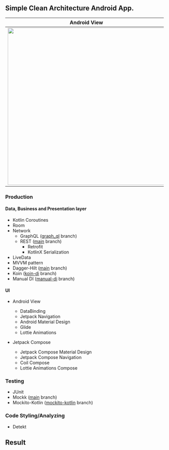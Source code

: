 ## Simple Clean Architecture Android App.


| Android View | Jetpack Compose |
| --- | --- |
| <img src="https://user-images.githubusercontent.com/17815721/218028053-521dc7a0-7af6-4c86-b920-17adb2b32320.gif" height="500"> | <img src="https://user-images.githubusercontent.com/17815721/218028221-c9982c75-087a-443d-9372-5e206b50b538.gif" height="500"> |




### Production

#### Data, Business and Presentation layer
- Kotlin Coroutines
- Room
- Network 
    - GraphQL ([graph_ql](https://github.com/mecoFarid/Trending-Android/tree/graph_ql) branch)
    - REST ([main](https://github.com/mecoFarid/Trending-Android/) branch)
        - Retrofit
        - KotlinX Serialization
- LiveData
- MVVM pattern
- Dagger-Hilt ([main](https://github.com/mecoFarid/Trending-Android) branch)
- Koin ([koin-di](https://github.com/mecoFarid/Trending-Android/tree/koin-di) branch)
- Manual DI ([manual-di](https://github.com/mecoFarid/Trending-Android/tree/manual-di) branch)

#### UI
- Android View
    - DataBinding
    - Jetpack Navigation
    - Android Material Design
    - Glide
    - Lottie Animations

- Jetpack Compose
    - Jetpack Compose Material Design
    - Jetpack Compose Navigation
    - Coil Compose
    - Lottie Animations Compose

### Testing
- JUnit
- Mockk ([main](https://github.com/mecoFarid/Trending-Android) branch)
- Mockito-Kotlin ([mockito-kotlin](https://github.com/mecoFarid/Trending-Android/tree/mockito-kotlin) branch)

### Code Styling/Analyzing
- Detekt


## Result

